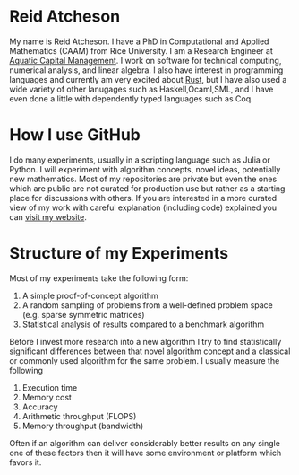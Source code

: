 # Reid Atcheson


My name is Reid Atcheson. I have a PhD in Computational and Applied Mathematics (CAAM) from Rice University. I am a Research Engineer at [Aquatic Capital Management](https://aquatic.com/).
I work on software for technical computing, numerical analysis, and linear algebra.
I also have interest in programming languages and currently am very excited about [Rust](https://www.rust-lang.org/), but I have also used
a wide variety of other lanugages such as Haskell,Ocaml,SML, and I have even done a little with dependently typed languages such as Coq.



# How I use GitHub

I do many experiments, usually in a scripting language such as Julia or Python. I will experiment with algorithm concepts, novel ideas, potentially new mathematics.
Most of my repositories are private but even the ones which are public are not curated for production use but rather as a starting place for discussions with others.
If you are interested in a more curated view of my work with careful explanation (including code) explained you can [visit my website](https://www.reidatcheson.com/).


# Structure of my Experiments

Most of my experiments take the following form:

  1. A simple proof-of-concept algorithm
  2. A random sampling of problems from a well-defined problem space (e.g. sparse symmetric matrices)
  3. Statistical analysis of results compared to a benchmark algorithm


Before I invest more research into a new algorithm I try to find statistically significant differences between that novel algorithm concept
and a classical or commonly used algorithm for the same problem. I usually measure the following

  1. Execution time
  2. Memory cost
  3. Accuracy
  4. Arithmetic throughput (FLOPS)
  5. Memory throughput (bandwidth)


Often if an algorithm can deliver considerably better results on any single one of these factors then it will have some environment or platform which favors it.
